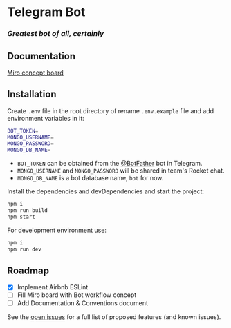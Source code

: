 # Telegram Bot
### _Greatest bot of all, certainly_

## Documentation
[Miro concept board]("https://miro.com/app/board/uXjVMw8VRto=/")

## Installation

Create `.env` file in the root directory of rename `.env.example` file and add environment variables in it:

```sh
BOT_TOKEN=
MONGO_USERNAME=
MONGO_PASSWORD=
MONGO_DB_NAME=
```

- `BOT_TOKEN` can be obtained from the [@BotFather](https://t.me/botfather) bot in Telegram.
- `MONGO_USERNAME` and `MONGO_PASSWORD` will be shared in team's Rocket chat.
- `MONGO_DB_NAME` is a bot database name, `bot` for now.

Install the dependencies and devDependencies and start the project:

```sh
npm i
npm run build
npm start
```

For development environment use:

```sh
npm i
npm run dev
```

## Roadmap

- [x] Implement Airbnb ESLint
- [ ] Fill Miro board with Bot workflow concept
- [ ] Add Documentation & Conventions document

See the [open issues](https://github.com/AlshainS/project1/issues) for a full list of proposed features (and known issues).